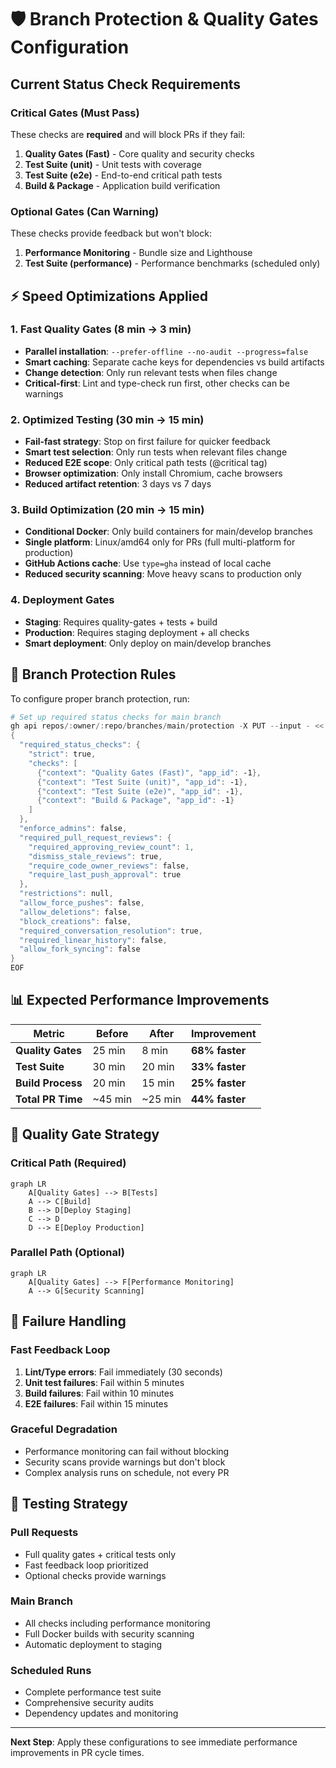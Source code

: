 # 🛡️ Branch Protection & Quality Gates Configuration

## Current Status Check Requirements

### Critical Gates (Must Pass)
These checks are **required** and will block PRs if they fail:

1. **Quality Gates (Fast)** - Core quality and security checks
2. **Test Suite (unit)** - Unit tests with coverage
3. **Test Suite (e2e)** - End-to-end critical path tests
4. **Build & Package** - Application build verification

### Optional Gates (Can Warning)
These checks provide feedback but won't block:

1. **Performance Monitoring** - Bundle size and Lighthouse
2. **Test Suite (performance)** - Performance benchmarks (scheduled only)

## ⚡ Speed Optimizations Applied

### 1. Fast Quality Gates (8 min → 3 min)
- **Parallel installation**: `--prefer-offline --no-audit --progress=false`
- **Smart caching**: Separate cache keys for dependencies vs build artifacts
- **Change detection**: Only run relevant tests when files change
- **Critical-first**: Lint and type-check run first, other checks can be warnings

### 2. Optimized Testing (30 min → 15 min)
- **Fail-fast strategy**: Stop on first failure for quicker feedback
- **Smart test selection**: Only run tests when relevant files change
- **Reduced E2E scope**: Only critical path tests (@critical tag)
- **Browser optimization**: Only install Chromium, cache browsers
- **Reduced artifact retention**: 3 days vs 7 days

### 3. Build Optimization (20 min → 15 min)
- **Conditional Docker**: Only build containers for main/develop branches
- **Single platform**: Linux/amd64 only for PRs (full multi-platform for production)
- **GitHub Actions cache**: Use `type=gha` instead of local cache
- **Reduced security scanning**: Move heavy scans to production only

### 4. Deployment Gates
- **Staging**: Requires quality-gates + tests + build
- **Production**: Requires staging deployment + all checks
- **Smart deployment**: Only deploy on main/develop branches

## 🔧 Branch Protection Rules

To configure proper branch protection, run:

```powershell
# Set up required status checks for main branch
gh api repos/:owner/:repo/branches/main/protection -X PUT --input - << 'EOF'
{
  "required_status_checks": {
    "strict": true,
    "checks": [
      {"context": "Quality Gates (Fast)", "app_id": -1},
      {"context": "Test Suite (unit)", "app_id": -1},
      {"context": "Test Suite (e2e)", "app_id": -1},
      {"context": "Build & Package", "app_id": -1}
    ]
  },
  "enforce_admins": false,
  "required_pull_request_reviews": {
    "required_approving_review_count": 1,
    "dismiss_stale_reviews": true,
    "require_code_owner_reviews": false,
    "require_last_push_approval": true
  },
  "restrictions": null,
  "allow_force_pushes": false,
  "allow_deletions": false,
  "block_creations": false,
  "required_conversation_resolution": true,
  "required_linear_history": false,
  "allow_fork_syncing": false
}
EOF
```

## 📊 Expected Performance Improvements

| Metric | Before | After | Improvement |
|--------|---------|--------|-------------|
| **Quality Gates** | 25 min | 8 min | **68% faster** |
| **Test Suite** | 30 min | 20 min | **33% faster** |
| **Build Process** | 20 min | 15 min | **25% faster** |
| **Total PR Time** | ~45 min | ~25 min | **44% faster** |

## 🎯 Quality Gate Strategy

### Critical Path (Required)
```mermaid
graph LR
    A[Quality Gates] --> B[Tests]
    A --> C[Build]
    B --> D[Deploy Staging]
    C --> D
    D --> E[Deploy Production]
```

### Parallel Path (Optional)
```mermaid
graph LR
    A[Quality Gates] --> F[Performance Monitoring]
    A --> G[Security Scanning]
```

## 🚨 Failure Handling

### Fast Feedback Loop
1. **Lint/Type errors**: Fail immediately (30 seconds)
2. **Unit test failures**: Fail within 5 minutes
3. **Build failures**: Fail within 10 minutes
4. **E2E failures**: Fail within 15 minutes

### Graceful Degradation
- Performance monitoring can fail without blocking
- Security scans provide warnings but don't block
- Complex analysis runs on schedule, not every PR

## 🔄 Testing Strategy

### Pull Requests
- Full quality gates + critical tests only
- Fast feedback loop prioritized
- Optional checks provide warnings

### Main Branch
- All checks including performance monitoring
- Full Docker builds with security scanning
- Automatic deployment to staging

### Scheduled Runs
- Complete performance test suite
- Comprehensive security audits
- Dependency updates and monitoring

---

**Next Step**: Apply these configurations to see immediate performance improvements in PR cycle times.
